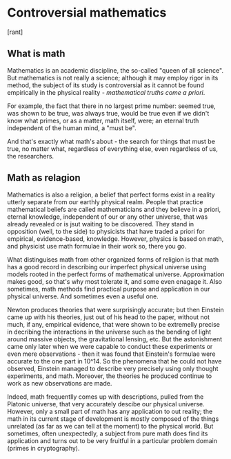 # Controversial mathematics

[rant]

## What is math

Mathematics is an academic discipline, the so-called "queen of all science". But mathematics is not really a science; although it may employ rigor in its method, the subject of its study is controversial as it cannot be found empirically in the physical reality - *mathematical truths come a priori*.

For example, the fact that there in no largest prime number: seemed true, was shown to be true, was always true, would be true even if we didn't know what primes, or as a matter, math itself, were; an eternal truth independent of the human mind, a "must be".

And that's exactly what math's about - the search for things that must be true, no matter what, regardless of everything else, even regardless of us, the researchers.

## Math as relagion

Mathematics is also a religion, a belief that perfect forms exist in a reality utterly separate from our earthly physical realm. People that practice mathematical beliefs are called mathematicians and they believe in a priori, eternal knowledge, independent of our or any other universe, that was already revealed or is jsut waiting to be discovered. They stand in opposition (well, to the side) to physicists that have traded a priori for empirical, evidence-based, knowledge. However, physics is based on math, and physicist use math formulae in their work so, there you go.

What distinguises math from other organized forms of religion is that math has a good record in describing our imperfect physical universe using models rooted in the perfect forms of mathematical universe. Approximation makes good, so that's why most tolerate it, and some even enagage it. Also sometimes, math methods find practical purpose and application in our physical universe. And sometimes even a useful one.

Newton produces theories that were surprisingly accurate; but then Einstein came up with his theories, just out of his head to the paper, without not much, if any, empirical evidence, that were shown to be extremelly precise in decribing the interactions in the universe such as the bending of light around massive objects, the gravitational lensing, etc. But the astonishment came only later when we were capable to conduct these experiments or even mere observations - then it was found that Einstein's formulae were accurate to the one part in 10^14. So the phenomena that he could not have observed, Einstein managed to describe very precisely using only thought experiments, and math. Moreover, the theories he produced continue to work as new observations are made.

Indeed, math frequentlly comes up with descriptions, pulled from the Platonic universe, that very accurately descibe our physical universe. However, only a small part of math has any application to out reality; the math in its current stage of development is mostly composed of the things unrelated (as far as we can tell at the moment) to the physical world. But sometimes, often unexpectedly, a subject from pure math does find its application and turns out to be very fruitful in a particular problem domain (primes in cryptography).
